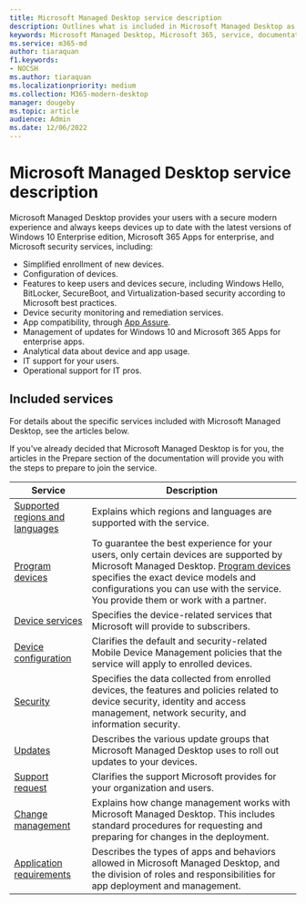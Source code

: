```yaml
---
title: Microsoft Managed Desktop service description 
description: Outlines what is included in Microsoft Managed Desktop as a service
keywords: Microsoft Managed Desktop, Microsoft 365, service, documentation
ms.service: m365-md
author: tiaraquan
f1.keywords:
- NOCSH
ms.author: tiaraquan
ms.localizationpriority: medium
ms.collection: M365-modern-desktop
manager: dougeby
ms.topic: article
audience: Admin
ms.date: 12/06/2022
---
```


# Microsoft Managed Desktop service description

Microsoft Managed Desktop provides your users with a secure modern experience and always keeps devices up to date with the latest versions of Windows 10 Enterprise edition, Microsoft 365 Apps for enterprise, and Microsoft security services, including:

- Simplified enrollment of new devices.
- Configuration of devices.
- Features to keep users and devices secure, including Windows Hello, BitLocker, SecureBoot, and Virtualization-based security according to Microsoft best practices.
- Device security monitoring and remediation services.
- App compatibility, through [App Assure](/fasttrack/products-and-capabilities#app-assure).
- Management of updates for Windows 10 and Microsoft 365 Apps for enterprise apps.
- Analytical data about device and app usage.
- IT support for your users.
- Operational support for IT pros.

## Included services

For details about the specific services included with Microsoft Managed Desktop, see the articles below.

If you've already decided that Microsoft Managed Desktop is for you, the articles in the Prepare section of the documentation will provide you with the steps to prepare to join the service.

| Service | Description |
| ----- | ----- |
| [Supported regions and languages](../overview/regions-languages.md) | Explains which regions and languages are supported with the service. |
| [Program devices](../prepare/device-requirements.md) | To guarantee the best experience for your users, only certain devices are supported by Microsoft Managed Desktop. [Program devices](../prepare/device-requirements.md) specifies the exact device models and configurations you can use with the service. You provide them or work with a partner. |
| [Device services](../overview/device-services.md) | Specifies the device-related services that Microsoft will provide to subscribers.
| [Device configuration](../operate/device-policies.md) | Clarifies the default and security-related Mobile Device Management policies that the service will apply to enrolled devices. |
| [Security](../overview/security-technologies.md) | Specifies the data collected from enrolled devices, the features and policies related to device security, identity and access management, network security, and information security. |
| [Updates](../operate/updates.md) | Describes the various update groups that Microsoft Managed Desktop uses to roll out updates to your devices.
| [Support request](../operate/support-request.md) | Clarifies the support Microsoft provides for your organization and users. |
| [Change management](../overview/change-management.md) | Explains how change management works with Microsoft Managed Desktop. This includes standard procedures for requesting and preparing for changes in the deployment. |
| [Application requirements](../prepare/app-requirements.md) | Describes the types of apps and behaviors allowed in Microsoft Managed Desktop, and the division of roles and responsibilities for app deployment and management. |
